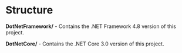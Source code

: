 # Structure

**DotNetFramework/** - Contains the .NET Framework 4.8 version of this project.

**DotNetCore/** - Contains the .NET Core 3.0 version of this project.
